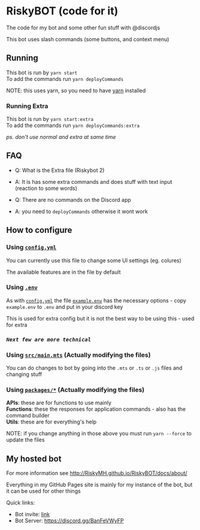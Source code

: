 # RiskyBOT (code for it)

The code for my bot and some other fun stuff with @discordjs  

This bot uses slash commands (some buttons, and context menu)

## Running
This bot is run by `yarn start`\
To add the commands run `yarn deployCommands`

NOTE: this uses yarn, so you need to have [yarn](https://classic.yarnpkg.com/lang/en/docs/install) installed

### Running Extra
This bot is run by `yarn start:extra`\
To add the commands run `yarn deployCommands:extra`

*ps. don't use normal and extra at same time*

## FAQ
* Q: What is the Extra file (Riskybot 2)
* A: It is has some extra commands and does stuff with text input (reaction to some words)

* Q: There are no commands on the Discord app
* A: you need to `deployCommands` otherwise it wont work

## How to configure
### Using [`config.yml`](./config.yml)
You can currently use this file to change some UI settings (eg. colures)

The available features are in the file by default

### Using [`.env`](./.env)
As with [`config.yml`](./config.yml) the file [`example.env`](./example.env) has the necessary options - copy `example.env` to `.env` and put in your discord key

This is used for extra config but it is not the best way to be using this - used for extra
### *`Next few are more technical`*
<!-- 
### Using [`src/applicationCommands/commands.json`](./src/applicationCommands/commands.json)
With this (and the [`commandsExtra.json`](src/applicationCommands/commandsExtra.json)) file you can change how the slash commands work \
You can:
- change their description
- remove commands/parts of
- add more (see below) -->

### Using [`src/main.mts`](./src/main.mts) (Actually modifying the files)
You can do changes to bot by going into the `.mts` or `.ts` or `.js` files and changing stuff

### Using [`packages/*`](./packages) (Actually modifying the files)
**APIs**: these are for functions to use mainly   
**Functions**: these the responses for application commands - also has the command builder   
**Utils**: these are for everything's help

NOTE: if you change anything in those above you must run `yarn --force` to update the files

## My hosted bot
For more information see http://RiskyMH.github.io/RiskyBOT/docs/about/  

Everything in my GitHub Pages site is mainly for my instance of the bot, but it can be used for other things

Quick links:
* Bot invite: [link](https://discord.com/api/oauth2/authorize?client_id=780657028695326720&scope=applications.commands)
* Bot Server: https://discord.gg/BanFeVWyFP
